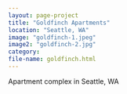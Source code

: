 ```yaml
---
layout: page-project
title: "Goldfinch Apartments"
location: "Seattle, WA"
image: "goldfinch-1.jpeg"
image2: "goldfinch-2.jpg"
category:
file-name: goldfinch.html
---
```



Apartment complex in Seattle, WA
